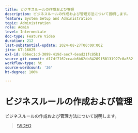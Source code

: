```yaml
---
title: ビジネスルールの作成および管理
description: ビジネスルールの作成および管理方法について説明します。
feature: System Setup and Administration
topic: Administration
role: Admin
level: Intermediate
doc-type: Feature Video
duration: 212
last-substantial-update: 2024-08-27T00:00:00Z
jira: KT-16025
exl-id: 856ec1cd-3099-419d-aec7-6ead21fc85b1
source-git-commit: d17df7162ccaab6b62db34209f50131927c0a532
workflow-type: ht
source-wordcount: '26'
ht-degree: 100%

---
```


# ビジネスルールの作成および管理

ビジネスルールの作成および管理方法について説明します。

>[!VIDEO](https://video.tv.adobe.com/v/3433105/?quality=12&learn=on&enablevpops)
